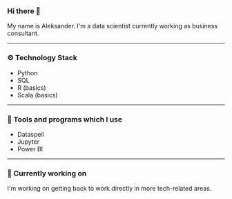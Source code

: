 ### Hi there 👋
My name is Aleksander. I'm a data scientist currently working as business  consultant.
<br>
_________
### ⚙️ Technology Stack
- Python
- SQL
- R (basics)
- Scala (basics)

_________
### 🧰 Tools and programs which I use
- Dataspell
- Jupyter
- Power BI

_________
### 🔭 Currently working on

I'm working on getting back to work directly in more tech-related areas.
